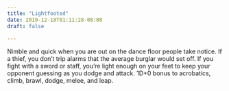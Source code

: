 ```yaml
---
title: "Lightfooted"
date: 2019-12-18T01:11:28-08:00
draft: false

---
```


Nimble and quick when you are out on the dance floor people take notice. If a thief, you don’t trip alarms that the average burglar would set off. If you fight with a sword or staff, you’re light enough on your feet to keep your opponent guessing as you dodge and attack. 1D+0 bonus to acrobatics, climb, brawl, dodge, melee, and leap.